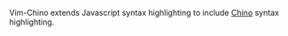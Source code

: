 Vim-Chino extends Javascript syntax highlighting to include [Chino](https://github.com/rschmukler/chino) syntax highlighting.
